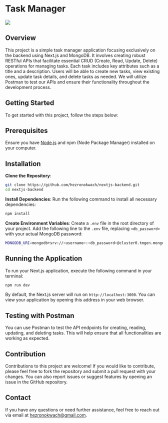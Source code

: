 # Task Manager

![](https://i.pinimg.com/736x/d9/f4/64/d9f464c125853ade7a3e02133bcd6759.jpg)

## Overview

This project is a simple task manager application focusing  exclusively on the backend using Next.js and MongoDB. It involves  creating robust RESTful APIs that facilitate essential CRUD (Create,  Read, Update, Delete) operations for managing tasks. Each task includes  key attributes such as a title and a description. Users will be able to  create new tasks, view existing ones, update task details, and delete  tasks as needed. We will utilize Postman to test our APIs and ensure  their functionality throughout the development process.

## Getting Started

To get started with this project, follow the steps below:

## Prerequisites

 Ensure you have [Node.js](https://nodejs.org/en/download) and npm (Node Package Manager) installed on your computer.

## Installation

 **Clone the Repository**:

```bash
git clone https://github.com/hezronokwach/nextjs-backend.git
cd nextjs-backend
```

**Install Dependencies**:
 Run the following command to install all necessary dependencies:

```bash
npm install
```

**Create Environment Variables**:
 Create a `.env` file in the root directory of your project. Add the following line to the `.env` file, replacing `<db_password>` with your actual MongoDB password:

```bash
MONGODB_URI=mongodb+srv://<username>:<db_password>@cluster0.tmgen.mongodb.net/?retryWrites=true&w=majority&appName=Cluster0
```

## Running the Application

To run your Next.js application, execute the following command in your terminal:

```bash
npm run dev
```

By default, the Next.js server will run on `http://localhost:3000`. You can view your application by opening this address in your web browser.

## Testing with Postman

You can use Postman to test the API endpoints for creating,  reading, updating, and deleting tasks. This will help ensure that all  functionalities are working as expected.

## Contribution

Contributions to this project are welcome! If you would like to  contribute, please feel free to fork the repository and submit a pull  request with your changes. You can also report issues or suggest  features by opening an issue in the GitHub repository.

## Contact

If you have any questions or need further assistance, feel free to reach out via email at [hezronokwach@gmail.com](mailto:hezronokwach@gmail.com).

